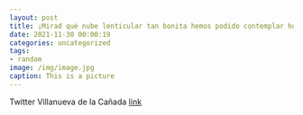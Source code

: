 ```yaml
---
layout: post
title: ¡Mirad qué nube lenticular tan bonita hemos podido contemplar hoy en el cielo de VillanuevaDeLaCañada! 😍@tiempobrasero @aquil...
date: 2021-11-30 00:00:19
categories: uncategorized
tags:
- random
image: /img/image.jpg
caption: This is a picture
---
```

Twitter Villanueva de la Cañada [link](https://twitter.com/AytoVDLCanada/status/1465323994299707393)
